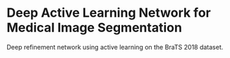 # Deep Active Learning Network for Medical Image Segmentation
 Deep refinement network using active learning on the BraTS 2018 dataset.
